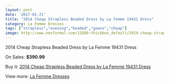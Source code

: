 ```yaml
---
layout: post
date: '2017-01-21'
title: "2014 Cheap Strapless Beaded Dress by La Femme 19431 Dress"
category: La Femme Dresses
tags: ["strapless","evening","beaded","gowns","cheap"]
image: http://www.neoformal.com/12688-thickbox_default/2014-cheap-strapless-beaded-dress-by-la-femme-19431-dress.jpg
---
```

2014 Cheap Strapless Beaded Dress by La Femme 19431 Dress

On Sales: **$390.99**
<a href="https://www.neoformal.com/en/la-femme-dresses-2014/4466-2014-cheap-strapless-beaded-dress-by-la-femme-19431-dress.html"><amp-img layout="responsive" width="600" height="600" src="//www.neoformal.com/12688-thickbox_default/2014-cheap-strapless-beaded-dress-by-la-femme-19431-dress.jpg" alt="2014 Cheap Strapless Beaded Dress by La Femme 19431 Dress 0" /></a>
<a href="https://www.neoformal.com/en/la-femme-dresses-2014/4466-2014-cheap-strapless-beaded-dress-by-la-femme-19431-dress.html"><amp-img layout="responsive" width="600" height="600" src="//www.neoformal.com/12689-thickbox_default/2014-cheap-strapless-beaded-dress-by-la-femme-19431-dress.jpg" alt="2014 Cheap Strapless Beaded Dress by La Femme 19431 Dress 1" /></a>
<a href="https://www.neoformal.com/en/la-femme-dresses-2014/4466-2014-cheap-strapless-beaded-dress-by-la-femme-19431-dress.html"><amp-img layout="responsive" width="600" height="600" src="//www.neoformal.com/12690-thickbox_default/2014-cheap-strapless-beaded-dress-by-la-femme-19431-dress.jpg" alt="2014 Cheap Strapless Beaded Dress by La Femme 19431 Dress 2" /></a>
<a href="https://www.neoformal.com/en/la-femme-dresses-2014/4466-2014-cheap-strapless-beaded-dress-by-la-femme-19431-dress.html"><amp-img layout="responsive" width="600" height="600" src="//www.neoformal.com/12691-thickbox_default/2014-cheap-strapless-beaded-dress-by-la-femme-19431-dress.jpg" alt="2014 Cheap Strapless Beaded Dress by La Femme 19431 Dress 3" /></a>
<a href="https://www.neoformal.com/en/la-femme-dresses-2014/4466-2014-cheap-strapless-beaded-dress-by-la-femme-19431-dress.html"><amp-img layout="responsive" width="600" height="600" src="//www.neoformal.com/12692-thickbox_default/2014-cheap-strapless-beaded-dress-by-la-femme-19431-dress.jpg" alt="2014 Cheap Strapless Beaded Dress by La Femme 19431 Dress 4" /></a>
<a href="https://www.neoformal.com/en/la-femme-dresses-2014/4466-2014-cheap-strapless-beaded-dress-by-la-femme-19431-dress.html"><amp-img layout="responsive" width="600" height="600" src="//www.neoformal.com/12693-thickbox_default/2014-cheap-strapless-beaded-dress-by-la-femme-19431-dress.jpg" alt="2014 Cheap Strapless Beaded Dress by La Femme 19431 Dress 5" /></a>

Buy it: [2014 Cheap Strapless Beaded Dress by La Femme 19431 Dress](https://www.neoformal.com/en/la-femme-dresses-2014/4466-2014-cheap-strapless-beaded-dress-by-la-femme-19431-dress.html "2014 Cheap Strapless Beaded Dress by La Femme 19431 Dress")

View more: [La Femme Dresses](https://www.neoformal.com/en/56-la-femme-dresses-2014 "La Femme Dresses")